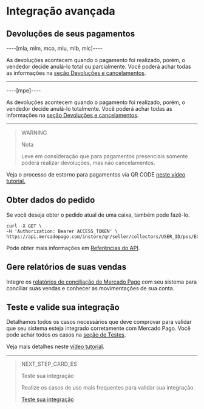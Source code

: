 # Integração avançada

## Devoluções de seus pagamentos 

----[mla, mlm, mco, mlu, mlb, mlc]----

As devoluções acontecem quando o pagamento foi realizado, porém, o vendedor decide anulá-lo total ou parcialmente. Você poderá achar todas as informações na [seção Devoluções e cancelamentos](https://www.mercadopago[FAKER][URL][DOMAIN]/developers/pt/guides/manage-account/account/cancellations-and-refunds).

------------

----[mpe]----

As devoluções acontecem quando o pagamento foi realizado, porém, o vendedor decide anulá-lo totalmente. Você poderá achar todas as informações na [seção Devoluções e cancelamentos](https://www.mercadopago[FAKER][URL][DOMAIN]/developers/pt/guides/manage-account/account/cancellations-and-refunds).

------------

> WARNING
> 
> Nota
> 
> Leve em consideração que para pagamentos presenciais somente poderá realizar devoluções, mas não cancelamentos. 

Veja o processo de estorno para pagamentos via QR CODE [neste vídeo tutorial.](https://youtu.be/6Zi1ayIaFqs?list=PLCazXKuqZp3g4WfhNlhsB3FL9-1z7gUny)

## Obter dados do pedido

Se você deseja obter o pedido atual de uma caixa, também pode fazê-lo.

```curl
curl -X GET \
-H 'Authorization: Bearer ACCESS_TOKEN' \
https://api.mercadopago.com/instore/qr/seller/collectors/USER_ID/pos/EXTERNAL_POS_ID/orders
```
Pode obter mais informações em [Referências do API](https://www.mercadopago[FAKER][URL][DOMAIN]/developers/pt/reference/instore_orders_v2/_instore_qr_seller_collectors_user_id_pos_external_pos_id_orders/get).


## Gere relatórios de suas vendas

Integre os [relatórios de conciliação de Mercado Pago](https://www.mercadopago[FAKER][URL][DOMAIN]/developers/pt/guides/manage-account/reports/general-considerations/reconciliation-reports) com seu sistema para conciliar suas vendas e conhecer as movimentações de sua conta. 


## Teste e valide sua integração

Detalhamos todos os casos necessários que deve comprovar para validar que seu sistema esteja integrado corretamente com Mercado Pago. 
Você pode achar todos os casos na [seção de Testes](https://www.mercadopago[FAKER][URL][DOMAIN]/developers/pt/guides/qr-code/integration-test).

Veja mais detalhes neste [vídeo tutorial](https://youtu.be/izpBBw3Ivi4?list=PLCazXKuqZp3g4WfhNlhsB3FL9-1z7gUny).

---

> NEXT_STEP_CARD_ES
>
> Teste sua integração
>
> Realize os casos de uso mais frequentes para validar sua integração.
>
> [Teste sua integração](https://www.mercadopago[FAKER][URL][DOMAIN]/developers/pt/guides/qr-code/integration-test)
